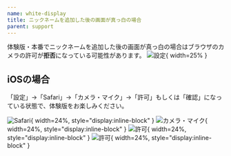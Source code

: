 ```yaml
---
name: white-display
title: ニックネームを追加した後の画面が真っ白の場合
parent: support
---
```


体験版・本番でニックネームを追加した後の画面が真っ白の場合はブラウザのカメラの許可が**拒否**になっている可能性があります。
![設定](/images/support/s1-s0.png){ width=25% }

## iOSの場合
「設定」→「Safari」→「カメラ・マイク」→「許可」もしくは「確認」になっている状態で、体験版をお楽しみください。


![Safari](/images/support/s1-s1.png){ width=24%, style="display:inline-block" }
![カメラ・マイク](/images/support/s1-s2.png){ width=24%, style="display:inline-block" }
![許可](/images/support/s1-s3.png){ width=24%, style="display:inline-block" }
![許可](/images/support/s1-s4.png){ width=24%, style="display:inline-block" }
